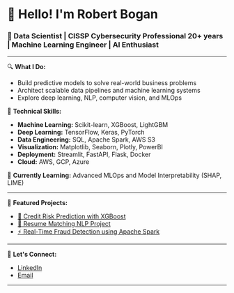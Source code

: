 # 👋 Hello! I'm Robert Bogan

### 🚀 Data Scientist | CISSP Cybersecurity Professional 20+ years | Machine Learning Engineer | AI Enthusiast

---

🔍 **What I Do:**
- Build predictive models to solve real-world business problems
- Architect scalable data pipelines and machine learning systems
- Explore deep learning, NLP, computer vision, and MLOps

🔧 **Technical Skills:**
- **Machine Learning:** Scikit-learn, XGBoost, LightGBM
- **Deep Learning:** TensorFlow, Keras, PyTorch
- **Data Engineering:** SQL, Apache Spark, AWS S3
- **Visualization:** Matplotlib, Seaborn, Plotly, PowerBI
- **Deployment:** Streamlit, FastAPI, Flask, Docker
- **Cloud:** AWS, GCP, Azure

🌱 **Currently Learning:** Advanced MLOps and Model Interpretability (SHAP, LIME)

---

📂 **Featured Projects:**
- [🏦 Credit Risk Prediction with XGBoost](https://github.com/sdballpark/loan-default-xgboost)
- [📝 Resume Matching NLP Project](https://github.com/sdballpark/resume-matching-nlp)
- [⚡ Real-Time Fraud Detection using Apache Spark](https://github.com/sdballpark/fraud-detection-spark)



---

🤝 **Let's Connect:**
- [LinkedIn](www.linkedin.com/in/robert-l-bogan-jr)
- [Email](robert.bogan3@gmail.com)

---
